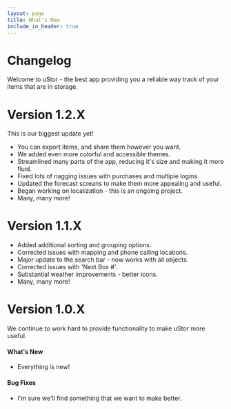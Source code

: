 ```yaml
---
layout: page
title: What's New
include_in_header: true
---
```


# Changelog
Welcome to uStor - the best app providing you a reliable way track of your items that are in storage.
<br>

# **Version 1.2.X**
This is our biggest update yet!
- You can export items, and share them however you want.
- We added even more colorful and accessible themes.
- Streamlined many parts of the app, reducing it's size and making it more fluid.
- Fixed lots of nagging issues with purchases and multiple logins.
- Updated the forecast screans to make them more appealing and useful.
- Began working on localization - this is an ongoing project.
- Many, many more!

# **Version 1.1.X**
- Added additional sorting and grouping options.
- Corrected issues with mapping and phone calling locations.
- Major update to the search bar - now works with all objects.
- Corrected issues with 'Next Box #'.
- Substantial weather improvements - better icons.
- Many, many more!
  
# **Version 1.0.X**
We continue to work hard to provide functionality to make uStor more useful.

#### What's New
- Everything is new!

#### Bug Fixes
- I'm sure we'll find something that we want to make better.

<br>
